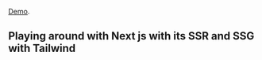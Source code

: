 [Demo](https://nextjs-pokedex.imervinc.vercel.app/).

## Playing around with Next js with its SSR and SSG with Tailwind
